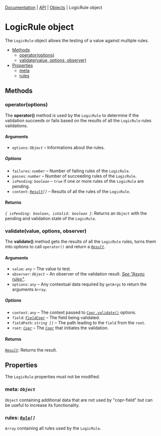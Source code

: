 [Documentation](../README.md) | [API](./README.md) | [Objects](./README.md#objects) | LogicRule object

# LogicRule object

The `LogicRule` object allows the testing of a value against multiple rules.

- [Methods](#methods)
  - [operator(options)](#operatoroptions)
  - [validate(value, options, observer)](#validatevalue-options-observer)
- [Properties](#properties)
  - [meta](#meta-object)
  - [rules](#rules-object)

## Methods

### operator(options)

The **operator()** method is used by the `LogicRule` to determine if the validation succeeds or fails based on the results of all the `LogicRule` rules validations.

#### Arguments

- `options`: _`Object`_ – Informations about the rules.

##### Options

- `failures`: _`number`_ – Number of failing rules of the `LogicRule`.
- `passes`: _`number`_ – Number of succeeding rules of the `LogicRule`.
- `isPending`: _`boolean`_ – `true` if one or more rules of the `LogicRule` are pending.
- `content`: [_`Result`_](object-result.md)_`[]`_ – Results of all the rules of the `LogicRule`.

#### Returns

_`{ isPending: boolean, isValid: boolean }`_: Returns an `Object` with the pending and validation state of the `LogicRule`.

### validate(value, options, observer)

The **validate()** method gets the results of all the `LogicRule` rules, turns them into options to call `operator()` and return a [_`Result`_](object-result.md).

#### Arguments

- `value`: _`any`_ – The value to test.
- `observer`: _`Object`_ – An observer of the validation result. _[See "Async rules"](guides.md#async-rules)_.
- `options`: _`any`_ – Any contextual data required by `getArgs` to return the arguments `Array`.

##### Options

- `context`: _`any`_ – The context passed to [`Copr.validate()`](object-copr.md#methods) options.
- `field`: [_`FieldCopr`_](object-copr-field.md) – The field being validated.
- `fieldPath`: _`string []`_ – The path leading to the `field` from the `root`.
- `root`: [_`Copr`_](object-copr.md) – The [_`Copr`_](object-copr.md) that initiates the validation.

#### Returns

[_`Result`_](object-result.md): Returns the result.

## Properties

The `LogicRule` properties must not be modified.

### meta: _`Object`_

`Object` containing additional data that are not used by "copr-field" but can be useful to increase its functionality.

### rules: [_`Rule`_](object-rule.md)_`[]`_

`Array` containing all rules used by the `LogicRule`.
